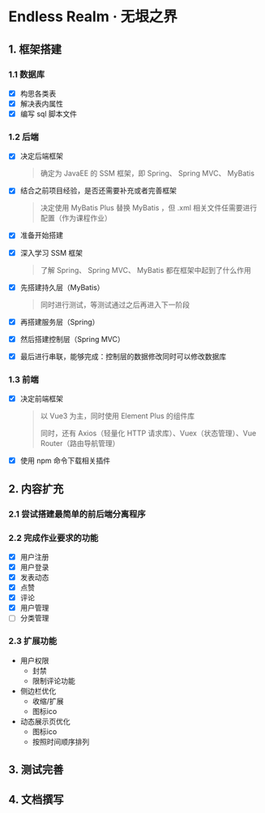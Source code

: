 # Endless Realm · 无垠之界

## 1. 框架搭建

### 1.1 数据库

- [x] 构思各类表
- [x] 解决表内属性
- [x] 编写 sql 脚本文件

### 1.2 后端

- [x] 决定后端框架

  > 确定为 JavaEE 的 SSM 框架，即 Spring、 Spring MVC、 MyBatis

- [x] 结合之前项目经验，是否还需要补充或者完善框架

  > 决定使用 MyBatis Plus 替换 MyBatis ，但 .xml 相关文件任需要进行配置（作为课程作业）

- [x] 准备开始搭建

- [x] 深入学习 SSM 框架

  > 了解 Spring、 Spring MVC、 MyBatis 都在框架中起到了什么作用

- [x] 先搭建持久层（MyBatis）

  > 同时进行测试，等测试通过之后再进入下一阶段

- [x] 再搭建服务层（Spring）

- [x] 然后搭建控制层（Spring MVC）

- [x] 最后进行串联，能够完成：控制层的数据修改同时可以修改数据库

### 1.3 前端

- [x] 决定前端框架

  > 以 Vue3 为主，同时使用 Element Plus 的组件库
  >
  > 同时，还有 Axios（轻量化 HTTP 请求库）、Vuex（状态管理）、Vue Router（路由导航管理）

- [x] 使用 npm 命令下载相关插件

## 2. 内容扩充

### 2.1 尝试搭建最简单的前后端分离程序

### 2.2 完成作业要求的功能

- [x] 用户注册
- [x] 用户登录
- [x] 发表动态
- [x] 点赞
- [x] 评论
- [x] 用户管理
- [ ] 分类管理

### 2.3 扩展功能

- 用户权限
  - 封禁
  - 限制评论功能
- 侧边栏优化
  - 收缩/扩展
  - 图标ico
- 动态展示页优化
  - 图标ico
  - 按照时间顺序排列

## 3. 测试完善



## 4. 文档撰写